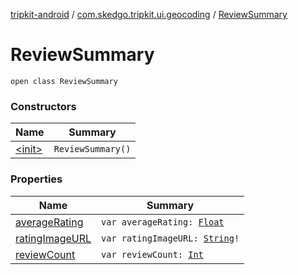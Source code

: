 [tripkit-android](../../index.md) / [com.skedgo.tripkit.ui.geocoding](../index.md) / [ReviewSummary](./index.md)

# ReviewSummary

`open class ReviewSummary`

### Constructors

| Name | Summary |
|---|---|
| [&lt;init&gt;](-init-.md) | `ReviewSummary()` |

### Properties

| Name | Summary |
|---|---|
| [averageRating](average-rating.md) | `var averageRating: `[`Float`](https://kotlinlang.org/api/latest/jvm/stdlib/kotlin/-float/index.html) |
| [ratingImageURL](rating-image-u-r-l.md) | `var ratingImageURL: `[`String`](https://kotlinlang.org/api/latest/jvm/stdlib/kotlin/-string/index.html)`!` |
| [reviewCount](review-count.md) | `var reviewCount: `[`Int`](https://kotlinlang.org/api/latest/jvm/stdlib/kotlin/-int/index.html) |

